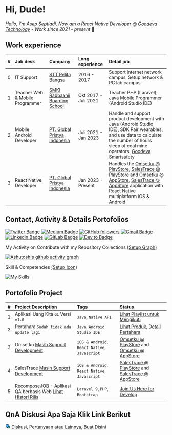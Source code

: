 # Hi, Dude!

_Hallo, i'm Asep Septiadi, Now am a React Native Developer @ <a href="https://goodeva.co.id/">Goodeva Technology</a> - Work since 2021 - present_ 👋

## Work experience

| # | Job desk | Company | Long experience | Detail job |
| :---: | :--- | :--- | :--- | :--- |
| 0 | IT Support | <a href="https://www.pelitabangsa.ac.id/">STT Pelita Bangsa</a> | 2016 - 2017 | Support internet network campus, Setup network & PC lab campus |
| 1 | Teacher Web & Mobile Programmer | <a href="https://goodeva.co.id/](https://www.instagram.com/rabbaanii_official/)">SMKI Rabbaanii Boarding School</a> | Okt 2017 - Juli 2021 | Teacher PHP (Laravel), Java Mobile Programmer (Android Studio IDE) |
| 2 | Mobile Android Developer | <a href="https://goodeva.co.id/">PT. Global Pristya Indonesia</a> | Juli 2021 - Jan 2023 | Handle and support product development with Java (Android Studio IDE), SDK Pair wearables, and use data to calculate the number of hours sleep of coal mine operators, <a href="https://goodeva.co.id/goodeva-smart-safety">Goodeva Smartsafety</a> |
| 3 | React Native Developer | <a href="https://goodeva.co.id/">PT. Global Pristya Indonesia</a> | Jan 2023 - Present | Handles the <a href="https://play.google.com/store/apps/details?id=com.goodeva.omsetku">Omsetku @ PlayStore</a>, <a href="https://play.google.com/store/apps/details?id=com.goodeva.salestrace">SalesTrace @ PlayStore</a>  and <a href="https://apps.apple.com/id/app/omsetku/id6451191591">Omsetku @ AppStore<a/>, <a href="https://apps.apple.com/id/app/salestrace/id6458103424">SalesTrace @ AppStore<a/> application with React Native multiplatform iOS & Android |

## Contact, Activity & Details Portofolios

[![Twitter Badge](https://img.shields.io/badge/-@aspsptyd-1ca0f1?style=flat-square&labelColor=1ca0f1&logo=twitter&logoColor=white&link=https://twitter.com/aspsptyd)](https://twitter.com/aspsptyd) [![Medium Badge](https://img.shields.io/badge/-@septiyadi-171616?style=flat-square&labelColor=171616&logo=Medium&link=https://medium.com/@septiyadi/)](https://medium.com/@septiyadi/) [![GitHub followers](https://img.shields.io/github/followers/aspsptyd?label=Follow&style=social)](https://github.com/aspsptyd/?tab=follow) [![Gmail Badge](https://img.shields.io/badge/-devadiroot@gmail.com-c14438?style=flat-square&logo=Gmail&logoColor=white&link=mailto:devadiroot@gmail.com)](mailto:devadiroot@gmail.com) [![Linkedin Badge](https://img.shields.io/badge/-@aspsptyd-blue?style=flat-square&logo=Linkedin&logoColor=white&link=https://www.linkedin.com/in/aspsptyd/)](https://www.linkedin.com/in/aspsptyd/) [![GitLab Badge](https://img.shields.io/badge/-@septiyadi-orange?style=flat-square&logo=GitLab&logoColor=white&link=https://www.gitlab.com/septiyadi/)](https://www.gitlab.com/septiyadi/) [![Dev.to Badge](https://img.shields.io/badge/-@aspsptyd-black?style=flat-square&logo=dev.to&logoColor=white&link=https://www.dev.to/aspsptyd/)](https://www.dev.to/aspsptyd/)

<!-- <a href="https://github.com/ashutosh00710/github-readme-activity-graph"><img alt="Asep Septiadi's Activity Graph" src="https://github-readme-activity-graph.cyclic.app/graph/?username=aspsptyd&theme=react-dark&hide_border=true&hide_title=false&custom_title=Aktifitas%20GitHub%20Saya" /></a> -->

My Activity on Contribute with my Repository Collections <a href="https://github.com/Ashutosh00710/github-readme-activity-graph">(Setup Graph)</a>

<!-- [![Ashutosh's github activity graph](https://github-readme-activity-graph.cyclic.app/graph?username=aspsptyd&theme=tokyo-night&hide-title=true&hide_border=true&hide_title=false&custom_title=Kontribusi%20Harian%20Saya)](https://github.com/aspsptyd/github-readme-activity-graph) -->

[![Ashutosh's github activity graph](https://github-readme-activity-graph.vercel.app/graph?username=aspsptyd&theme=react&radius=16&area=true&hide_border=true&hide_title=true&custom_title=Kontribusi%20Harian%20Saya)](https://github.com/ashutosh00710/github-readme-activity-graph)

<!-- ![](http://github-profile-summary-cards.vercel.app/api/cards/profile-details?username=aspsptyd&theme=nord_dark) -->

<!--My Insight of technology

 <img alt="Postman" src="https://img.shields.io/badge/Postman-FF6C37?logo=postman&logoColor=white"> <img alt="Visual Studio Code" src="https://img.shields.io/badge/Visual%20Studio%20Code-0078d7.svg?logo=visual-studio-code&logoColor=white"> <img alt="Stack Overflow" src="https://img.shields.io/badge/-Stack%20Overflow-FE7A16?logo=stack-overflow&logoColor=white"> <img alt="Git" src="https://img.shields.io/badge/Git-F05033.svg?logo=git&logoColor=white"> <img alt="Android Studio" src="https://img.shields.io/badge/Android%20Studio-008678.svg?logo=android-studio&logoColor=white"> <img alt="Node JS" src="https://img.shields.io/badge/Node%20JS-008678.svg?logo=javascript&logoColor=white"> <img alt="MySQL" src="https://img.shields.io/badge/MySQL-00f.svg?logo=mysql&logoColor=white"> <img alt="SQLite" src ="https://img.shields.io/badge/SQLite-07405e.svg?logo=sqlite&logoColor=white"> <img alt="MongoDB" src ="https://img.shields.io/badge/MongoDB-4ea94b.svg?logo=mongodb&logoColor=white"> <img alt="PHP" src ="https://img.shields.io/badge/PHP-2c51f5.svg?logo=php&logoColor=white"> -->

Skill & Competencies <a href="https://github.com/tandpfun/skill-icons">(Setup Icon)</a>
 
[![My Skills](https://skillicons.dev/icons?i=gitlab,github,bash,androidstudio,laravel,react,java,firebase,supabase,sqlite&theme=light)](https://skillicons.dev)

## Portofolio Project

| # | Project Description | Tags | Status |
| :--- | :--- | :--- | :--- |
| 1 | Aplikasi Uang Kita `G1` Versi `v1.0` | `Java`, `Native API` | <a href="https://www.youtube.com/playlist?list=PLGuz9_cMP8EGZR2PYc1GYRk3I9X74rH_c">Lihat Playlist untuk Mengikuti<a/> |
| 2 | Pertahara `Sudah tidak ada update lagi` | `Java`, `Android Studio IDE` | <a href="https://play.google.com/store/apps/details?id=com.global.pertahara">Lihat Produk</a>, <a href="https://www.hara.ag/about-us">Detail Pertahara</a> |
| 3 | Omsetku <a href="https://omsetku.id/">Masih Support Development</a> | `iOS & Android`, `React Native`, `Javascript` | <a href="https://play.google.com/store/apps/details?id=com.goodeva.omsetku">Omsetku @ PlayStore</a> and <a href="https://apps.apple.com/id/app/omsetku/id6451191591">Omsetku @ AppStore<a/> |
| 4 | SalesTrace <a href="https://omsetku.id/">Masih Support Development</a> | `iOS & Android`, `React Native`, `Javascript` | <a href="https://play.google.com/store/apps/details?id=com.goodeva.salestrace">SalesTrace @ PlayStore</a> and <a href="https://apps.apple.com/id/app/salestrace/id6458103424">SalesTrace @ AppStore<a/> |
| 5 | RecomposeJOB - Aplikasi QA berbasis Web <a href="https://github.com/aspsptyd/recompose-job/releases">Lihat Histori Rilis</a> | `Laravel 9`, `PHP`, `Bootstrap` | <a href="https://github.com/aspsptyd/recompose-job">Join Us Here for Develop</a> |

## QnA Diskusi Apa Saja Klik Link Berikut
<img src="https://github.com/aspsptyd/aspsptyd/blob/master/image-icon/chat-box.png" width="15" />&nbsp;<a href="https://github.com/aspsptyd/aspsptyd/issues/1">Diskusi, Pertanyaan atau Lainnya, Buat Disini</a>
